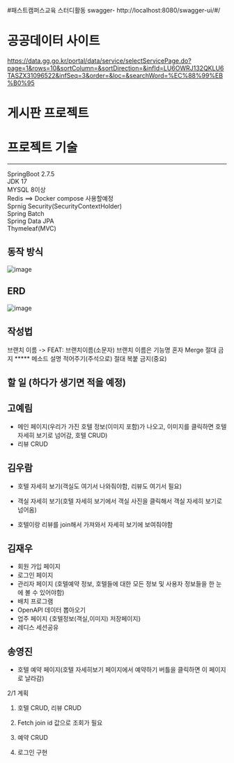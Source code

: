 #패스트캠퍼스교육 스터디활동
swagger- http://localhost:8080/swagger-ui/#/

# 공공데이터 사이트
https://data.gg.go.kr/portal/data/service/selectServicePage.do?page=1&rows=10&sortColumn=&sortDirection=&infId=LU6OWRJ132QKLU6TASZX31096522&infSeq=3&order=&loc=&searchWord=%EC%88%99%EB%B0%95
# 게시판 프로젝트
# 프로젝트 기술
<hr>

SpringBoot 2.7.5 <br>
JDK 17 <br>
MYSQL 8이상 <br>
Redis ==> Docker compose 사용할예정 <br>
Sprnig Security(SecurityContextHolder) <br>
Spring Batch <br>
Spring Data JPA <br>
Thymeleaf(MVC) <br>
## 동작 방식
![image](https://user-images.githubusercontent.com/79129475/215672498-4c512e78-6ee9-4a88-a5c2-92a817ca7914.png)



## ERD 
![image](https://user-images.githubusercontent.com/79129475/215671900-322c1cdc-c431-48fc-bdef-febdfc18344a.png)

## 작성법
브랜치 이름 ->  FEAT: 브랜치이름(소문자)  브랜치 이름은 기능명
 혼자 Merge 절대 금지 *****
 메소드 설명 적어주기(주석으로)
 절대 복붙 금지(중요)
 
## 할 일 (하다가 생기면 적을 예정)
 
## 고예림

- 메인 페이지(우리가 가진 호텔 정보(이미지 포함)가 나오고, 이미지를 클릭하면 호텔 자세히 보기로 넘어감, 호텔 CRUD)
- 리뷰 CRUD 


## 김우람

- 호텔 자세히 보기(객실도 여기서 나와줘야함, 리뷰도 여기서 필요)

- 객실 자세히 보기(호텔 자세히 보기에서 객실 사진을 클릭해서 객실 자세히 보기로 넘어옴)

- 호텔이랑 리뷰를 join해서 가져와서 자세히 보기에 보여줘야함  

## 김재우

- 회원 가입 페이지
- 로그인 페이지
- 관리자 페이지 (호텔예약 정보, 호텔들에 대한 모든 정보 및 사용자 정보들을 한 눈에 볼 수 있어야함)
- 배치 프로그램 
- OpenAPI 데이터 뽑아오기
- 업주 페이지 {호텔정보(객실,이미지) 저장페이지}
- 레디스 세션공유

## 송영진
- 호텔 예약 페이지(호텔 자세히보기 페이지에서 예약하기 버틀을 클릭하면 이 페이지로 날라감)


2/1 계획

1. 호텔 CRUD, 리뷰 CRUD  
2. Fetch join  id 값으로 조회가 필요 
3. 예약 CRUD

4. 로그인 구현
